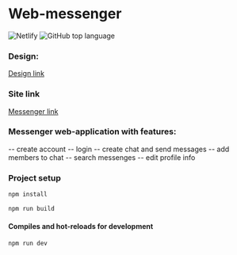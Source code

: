 # Web-messenger

![Netlify](https://img.shields.io/netlify/7250b9c0-4d8c-4368-8d8c-b8971b8eb646) ![GitHub top language](https://img.shields.io/github/languages/top/KateMironenko/middle.messenger.praktikum.yandex?style=plastic)

### Design:
[Design link](https://www.figma.com/file/Iht6sS3niCa1KQ9bduKLdB/Messenger?node-id=0%3A1)

### Site link
[Messenger link](https://61ea756b752a0b0007af08b1--wonderful-borg-ff08db.netlify.app/)

### Messenger web-application with features:

-- create account
-- login
-- create chat and send messages
-- add members to chat
-- search messenges
-- edit profile info

### Project setup

```bash
npm install
```
```bash
npm run build
```

#### Compiles and hot-reloads for development

```
npm run dev 
```